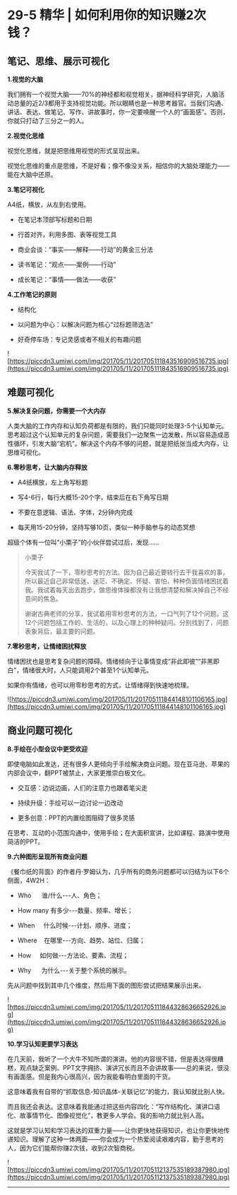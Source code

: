 # 29-5 精华 | 如何利用你的知识赚2次钱？

## 笔记、思维、展示可视化

 **1.视觉的大脑**

我们拥有一个视觉大脑——70%的神经都和视觉相关，据神经科学研究，人脑活动总量的近2/3都用于支持视觉功能。所以眼睛也是一种思考器官。当我们沟通、讲话、表达、做笔记、写作、讲故事时，你一定要唤醒一个人的“画面感”。否则，你就只打动了三分之一的人。

 **2.视觉化思维**

视觉化思维，就是把思维用视觉的形式呈现出来。

视觉化思维的重点是思维，不是好看；像不像没关系，相信你的大脑处理能力——能在大脑中还原。

 **3.笔记可视化**

A4纸，横放，从左到右使用。

* 在笔记本顶部写标题和日期

* 行首对齐，利用多图、表等视觉工具

* 商业会谈：“事实——解释——行动”的黄金三分法

* 读书笔记：“观点——案例——行动”

* 成长笔记：“事情——做法——收获”

 **4.工作笔记的原则**

* 结构化

* 以问题为中心：以解决问题为核心“过标题筛选法”

* 好奇停车场：专记灵感或者不相关的有趣问题

![https://piccdn3.umiwi.com/img/201705/11/201705111843516909516735.jpg](https://piccdn3.umiwi.com/img/201705/11/201705111843516909516735.jpg)

## 难题可视化

 **5.解决复杂问题，你需要一个大内存**

人类大脑的工作内存和认知负荷都是有限的，我们只能同时处理3-5个认知单元。思考超过这个认知单元的复杂问题，需要我们一边聚焦一边发散，所以容易造成恶性循环，引发大脑“宕机”。解决这个内存不够的问题，就是把纸张当成大内存，让思维可视化。

 **6.零秒思考，让大脑内存释放**

* A4纸横放，左上角写标题

* 写4-6行，每行大概15-20个字，结束后在右下角写日期

* 不要在意逻辑、语法、字体，2分钟内完成

* 每天用15-20分钟，坚持写够10页，类似一种手脑参与的动态冥想

超级个体有一位叫“小栗子”的小伙伴尝试过后，发现……

> 小栗子
> 
> 今天我试了一下，零秒思考的方法。因为自己最近要转行去干我喜欢的事，所以最近自己非常低迷、迷茫、不确定、怀疑、害怕，种种负面情绪困扰着我。我试着每天出去跑步，做思维体操都没有让我想清楚和解决掉自己不经意间的焦急。
> 
> 谢谢古典老师的分享，我试着用零秒思考的方法，一口气列了12个问题。这12个问题包括工作的、生活的，以及心理上的种种疑问。分别找到了，问题表象背后，最主要的问题。

 **7.零秒思考，让情绪困扰释放**

情绪困扰也是思考复杂问题的障碍。情绪倾向于让事情变成“非此即彼”“非黑即白”，情绪很大时，人只能调用2个甚至1个认知单元。

如果你有情绪，也可以用零秒思考的方式，让情绪得到快速地梳理。

![https://piccdn3.umiwi.com/img/201705/11/201705111844148101106165.jpg](https://piccdn3.umiwi.com/img/201705/11/201705111844148101106165.jpg)

## 商业问题可视化

 **8.手绘在小型会议中更受欢迎**

即使电脑如此发达，还有很多人更倾向于手绘解决商业问题。现在亚马逊、苹果的内部会议中，翻PPT被禁止，大家更推崇白板文化。

* 交互感：边说边画，人们的注意力也跟着笔尖走

* 持续升级：手绘可以一边讨论一边改动

* 更多创意：PPT的内置绘图阻碍了很多灵感

在思考、互动的小范围沟通中，使用手绘；在大面积宣讲，比如课程、路演中使用简洁的PPT。

 **9.六种图形呈现所有商业问题**

《餐巾纸的背面》的作者丹·罗姆认为，几乎所有的商务问题都可以归结为以下6个侧面，4W2H：

* Who      谁/什么---人、角色；

* How many 有多少---数量、频率、增长；

* When     什么时候---计划、顺序、进度；

* Where    在哪里---方向、趋势、站位、归属；

* How     如何做---方法论、要素、流程；

* Why      为什么---关于整个系统的展示。

先从问题中找到其中几个维度，然后用下面的图形尝试把结果展示出来。

![https://piccdn3.umiwi.com/img/201705/11/201705111844328636652926.jpg](https://piccdn3.umiwi.com/img/201705/11/201705111844328636652926.jpg)

 **10.学习认知更要学习表达**

在几天前，我听了一个大牛不知所谓的演讲。他的内容很不错，但是表达得很糟糕，观点缺乏案例、PPT文字拥挤、演讲冗长而且不会讲故事——总的来说，很没有画面感。但是我内心很高兴，因为我能看明白里面的干货。

这意味着我有自带的“抓取信息-知识晶体-关联记忆”的能力，我认知就比别人快。

而且我还会表达。这意味着我能通过把这些内容四化：“写作结构化、演讲口语化、故事情节化、图像视觉化”，教更多人学会。我的影响力就比别人高。

这就是学习认知和学习表达的双重力量——让你更快地获得知识，也让你更快地传递知识。理解了这种一体两面——你会成为一个热爱阅读艰难内容，勤于思考的人，因为它们能帮你赚2次钱，收到2次智商税。

![https://piccdn3.umiwi.com/img/201705/11/201705112137535189387980.jpg](https://piccdn3.umiwi.com/img/201705/11/201705112137535189387980.jpg)

---
